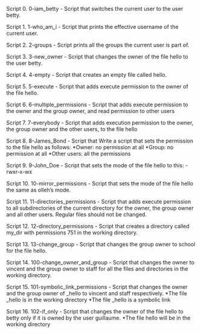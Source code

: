 Script 0. 0-iam_betty - Script that switches the current user to the user betty.

Script 1. 1-who_am_i - Script that prints the effective username of the current user.

Script 2. 2-groups - Script prints all the groups the current user is part of.

Script 3. 3-new_owner - Script that changes the owner of the file hello to the user betty.

Script 4. 4-empty - Script that creates an empty file called hello.

Script 5. 5-execute - Script that adds execute permission to the owner of the file hello.

Script 6. 6-multiple_permissions - Script that adds execute permission to the owner and the group owner, and read permission to other users

Script 7. 7-everybody - Script that adds execution permission to the owner, the group owner and the other users, to the file hello

Script 8. 8-James_Bond - Script that Write a script that sets the permission to the file hello as follows:
    *Owner: no permission at all
    *Group: no permission at all
    *Other users: all the permissions

Script 9. 9-John_Doe - Script that sets the mode of the file hello to this: -rwxr-x-wx

Script 10. 10-mirror_permissions - Script that sets the mode of the file hello the same as olleh’s mode.

Script 11. 11-directories_permissions - Script that adds execute permission to all subdirectories of the current directory for the owner, the group owner and all other users. Regular files should not be changed.

Script 12. 12-directory_permissions - Script that creates a directory called my_dir with permissions 751 in the working directory.

Script 13. 13-change_group - Script that changes the group owner to school for the file hello.

Script 14. 100-change_owner_and_group - Script that changes the owner to vincent and the group owner to staff for all the files and directories in the working directory.

Script 15. 101-symbolic_link_permissions - Script that changes the owner and the group owner of _hello to vincent and staff respectively.
    *The file _hello is in the working directory
    *The file _hello is a symbolic link

Script 16. 102-if_only - Script that changes the owner of the file hello to betty only if it is owned by the user guillaume.
    *The file hello will be in the working directory



